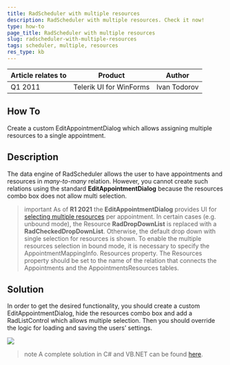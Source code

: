```yaml
---
title: RadScheduler with multiple resources
description: RadScheduler with multiple resources. Check it now!
type: how-to
page_title: RadScheduler with multiple resources
slug: radscheduler-with-multiple-resources
tags: scheduler, multiple, resources
res_type: kb
---
```


|Article relates to|Product|Author|
|----|----|----|
|Q1 2011|Telerik UI for WinForms|Ivan Todorov| 
 
## How To

Create a custom EditAppointmentDialog which allows assigning multiple resources to a single appointment.
   
## Description
 
The data engine of RadScheduler allows the user to have appointments and resources in *many-to-many* relation. However, you cannot create such relations using the standard **EditAppointmentDialog** because the resources combo box does not allow multi selection.

>important As of **R1 2021** the **EditAppointmentDialog** provides UI for [selecting multiple resources](https://docs.telerik.com/devtools/winforms/controls/scheduler/appointments-and-dialogs/working-with-resources) per appointment. In certain cases (e.g. unbound mode), the Resource **RadDropDownList** is replaced with a **RadCheckedDropDownList**. Otherwise, the default drop down with single selection for resources is shown. To enable the multiple resources selection in bound mode, it is necessary to specify the AppointmentMappingInfo. Resources property. The Resources property should be set to the name of the relation that connects the Appointments and the AppointmentsResources tables.
   
## Solution 
 
In order to get the desired functionality, you should create a custom EditAppointmentDialog, hide the resources combo box and add a RadListControl which allows multiple selection. Then you should override the logic for loading and saving the users’ settings.  
   
![](images/radscheduler-with-multiple-resources.png)
   
>note A complete solution in C# and VB.NET can be found [here](https://github.com/telerik/winforms-sdk/tree/master/Scheduler/SchedulerMultipleResourcesEditDialog).


